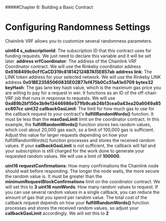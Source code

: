 #####Chapter 6: Building a Basic Contract

# Configuring Randomness Settings

Chainlink VRF allows you to customize several randomness parameters.

**uint64 s_subscriptionId**: The subscription ID that this contract uses for funding requests. We just need to declare this variable and it will be set later.
**address vrfCoordinator**: The address of the Chainlink VRF Coordinator contract. We will use the Rinkeby coordinator address **0x6168499c0cFfCaCD319c818142124B7A15E857ab**
**address link**: The LINK token address for your selected network. We will use the Rinkeby LINK address **0x01BE23585060835E02B77ef475b0Cc51aA1e0709**
**bytes32 keyHash**: The gas lane key hash value, which is the maximum gas price you are willing to pay for a request in wei. It functions as an ID of the off-chain VRF job that runs in response to requests. We will use **0xd89b2bf150e3b9e13446986e571fb9cab24b13cea0a43ea20a6049a85cc807cc**
**uint32 callbackGasLimit**: The limit for how much gas to use for the callback request to your contract's **fulfillRandomWords()** function. It must be less than the **maxGasLimit** limit on the coordinator contract. In this example, the **fulfillRandomWords()** function stores two random values, which cost about 20,000 gas each, so a limit of 100,000 gas is sufficient. Adjust this value for larger requests depending on how your fulfillRandomWords() function processes and stores the received random values. If your **callbackGasLimit** is not sufficient, the callback will fail and your subscription is still charged for the work done to generate your requested random values. We will use a limit of **100000**.

**uint16 requestConfirmations**: How many confirmations the Chainlink node should wait before responding. The longer the node waits, the more secure the random value is. It must be greater than the **minimumRequestBlockConfirmations** limit on the coordinator contract. We will set this to **3**
**uint16 numWords**: How many random values to request. If you can use several random values in a single callback, you can reduce the amount of gas that you spend per random value. The total cost of the callback request depends on how your **fulfillRandomWords()** function processes and stores the received random values, so adjust your **callbackGasLimit** accordingly. We will set this to **2**
